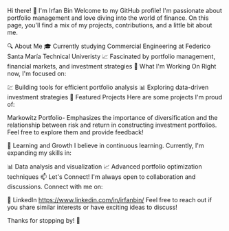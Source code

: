 Hi there! 👋 I'm Irfan Bin
Welcome to my GitHub profile! I'm passionate about portfolio management and love diving into the world of finance. On this page, you'll find a mix of my projects, contributions, and a little bit about me.

🔍 About Me
🎓 Currently studying Commercial Engineering at Federico Santa María Technical Univeristy
📈 Fascinated by portfolio management, financial markets, and investment strategies
🚀 What I'm Working On
Right now, I'm focused on:

💹 Building tools for efficient portfolio analysis
📊 Exploring data-driven investment strategies
📂 Featured Projects
Here are some projects I'm proud of:

Markowitz Portfolio- Emphasizes the importance of diversification and the relationship between risk and return in constructing investment portfolios.
Feel free to explore them and provide feedback!

🌱 Learning and Growth
I believe in continuous learning. Currently, I'm expanding my skills in:

📊 Data analysis and visualization
📈 Advanced portfolio optimization techniques
📫 Let's Connect!
I'm always open to collaboration and discussions. Connect with me on:

💼 LinkedIn https://www.linkedin.com/in/irfanbin/
Feel free to reach out if you share similar interests or have exciting ideas to discuss!

Thanks for stopping by! 🚀 
